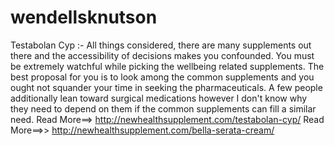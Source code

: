 # wendellsknutson
 Testabolan Cyp :- All things considered, there are many supplements out there and the accessibility of decisions makes you confounded. You must be extremely watchful while picking the wellbeing related supplements. The best proposal for you is to look among the common supplements and you ought not squander your time in seeking the pharmaceuticals. A few people additionally lean toward surgical medications however I don't know why they need to depend on them if the common supplements can fill a similar need.  Read More==> http://newhealthsupplement.com/testabolan-cyp/ Read More==>> http://newhealthsupplement.com/bella-serata-cream/
